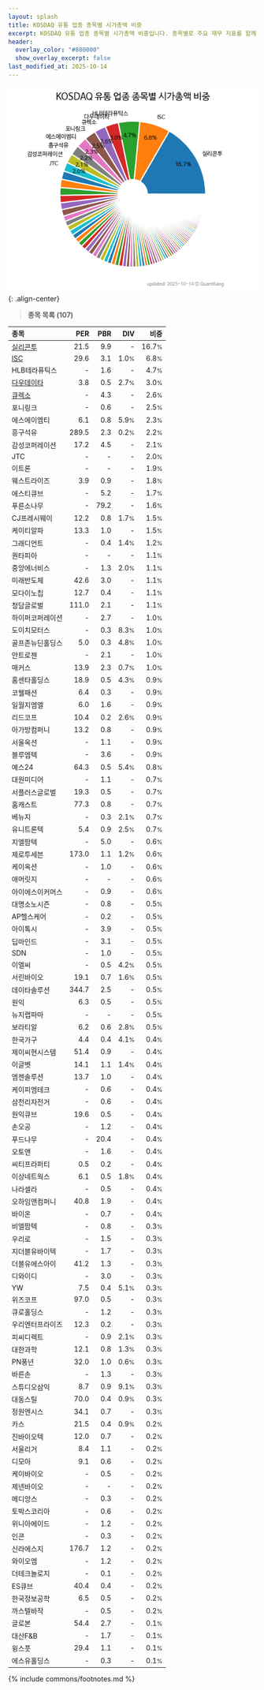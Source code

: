 ```yaml
---
layout: splash
title: KOSDAQ 유통 업종 종목별 시가총액 비중
excerpt: KOSDAQ 유통 업종 종목별 시가총액 비중입니다. 종목별로 주요 재무 지표를 함께 표시합니다.
header:
  overlay_color: "#800000"
  show_overlay_excerpt: false
last_modified_at: 2025-10-14
---
```



![KOSDAQ 유통 업종 종목별 시가총액 비중](/stats/sector/images/kosdaq_업종_유통_종목.png){: .align-center}


> **종목 목록 (107)**<a id="list"></a>

| **종목** | **PER** | **PBR** | **DIV** | **비중** |
| :------- | ------: | ------: | ------: | -------: |
| [실리콘투](/257720/) | 21.5 | 9.9 | - | 16.7<small>%</small> |
| [ISC](/095340/) | 29.6 | 3.1 | 1.0<small>%</small> | 6.8<small>%</small> |
| HLB테라퓨틱스 | - | 1.6 | - | 4.7<small>%</small> |
| [다우데이타](/032190/) | 3.8 | 0.5 | 2.7<small>%</small> | 3.0<small>%</small> |
| [큐렉소](/060280/) | - | 4.3 | - | 2.6<small>%</small> |
| 포니링크 | - | 0.6 | - | 2.5<small>%</small> |
| 에스에이엠티 | 6.1 | 0.8 | 5.9<small>%</small> | 2.3<small>%</small> |
| 흥구석유 | 289.5 | 2.3 | 0.2<small>%</small> | 2.2<small>%</small> |
| 감성코퍼레이션 | 17.2 | 4.5 | - | 2.1<small>%</small> |
| JTC | - | - | - | 2.0<small>%</small> |
| 이트론 | - | - | - | 1.9<small>%</small> |
| 웨스트라이즈 | 3.9 | 0.9 | - | 1.8<small>%</small> |
| 에스티큐브 | - | 5.2 | - | 1.7<small>%</small> |
| 푸른소나무 | - | 79.2 | - | 1.6<small>%</small> |
| CJ프레시웨이 | 12.2 | 0.8 | 1.7<small>%</small> | 1.5<small>%</small> |
| 케이티알파 | 13.3 | 1.0 | - | 1.5<small>%</small> |
| 그래디언트 | - | 0.4 | 1.4<small>%</small> | 1.2<small>%</small> |
| 퀀타피아 | - | - | - | 1.1<small>%</small> |
| 중앙에너비스 | - | 1.3 | 2.0<small>%</small> | 1.1<small>%</small> |
| 미래반도체 | 42.6 | 3.0 | - | 1.1<small>%</small> |
| 모다이노칩 | 12.7 | 0.4 | - | 1.1<small>%</small> |
| 청담글로벌 | 111.0 | 2.1 | - | 1.1<small>%</small> |
| 하이퍼코퍼레이션 | - | 2.7 | - | 1.0<small>%</small> |
| 도이치모터스 | - | 0.3 | 8.3<small>%</small> | 1.0<small>%</small> |
| 골프존뉴딘홀딩스 | 5.0 | 0.3 | 4.8<small>%</small> | 1.0<small>%</small> |
| 안트로젠 | - | 2.1 | - | 1.0<small>%</small> |
| 매커스 | 13.9 | 2.3 | 0.7<small>%</small> | 1.0<small>%</small> |
| 홈센타홀딩스 | 18.9 | 0.5 | 4.3<small>%</small> | 0.9<small>%</small> |
| 코웰패션 | 6.4 | 0.3 | - | 0.9<small>%</small> |
| 일월지엠엘 | 6.0 | 1.6 | - | 0.9<small>%</small> |
| 리드코프 | 10.4 | 0.2 | 2.6<small>%</small> | 0.9<small>%</small> |
| 아가방컴퍼니 | 13.2 | 0.8 | - | 0.9<small>%</small> |
| 서울옥션 | - | 1.1 | - | 0.9<small>%</small> |
| 블루엠텍 | - | 3.6 | - | 0.9<small>%</small> |
| 예스24 | 64.3 | 0.5 | 5.4<small>%</small> | 0.8<small>%</small> |
| 대원미디어 | - | 1.1 | - | 0.7<small>%</small> |
| 서플러스글로벌 | 19.3 | 0.5 | - | 0.7<small>%</small> |
| 홈캐스트 | 77.3 | 0.8 | - | 0.7<small>%</small> |
| 베뉴지 | - | 0.3 | 2.1<small>%</small> | 0.7<small>%</small> |
| 유니트론텍 | 5.4 | 0.9 | 2.5<small>%</small> | 0.7<small>%</small> |
| 지엘팜텍 | - | 5.0 | - | 0.6<small>%</small> |
| 제로투세븐 | 173.0 | 1.1 | 1.2<small>%</small> | 0.6<small>%</small> |
| 케이옥션 | - | 1.0 | - | 0.6<small>%</small> |
| 애머릿지 | - | - | - | 0.6<small>%</small> |
| 아이에스이커머스 | - | 0.9 | - | 0.6<small>%</small> |
| 대명소노시즌 | - | 0.8 | - | 0.5<small>%</small> |
| AP헬스케어 | - | 0.2 | - | 0.5<small>%</small> |
| 아이톡시 | - | 3.9 | - | 0.5<small>%</small> |
| 딥마인드 | - | 3.1 | - | 0.5<small>%</small> |
| SDN | - | 1.0 | - | 0.5<small>%</small> |
| 이엘씨 | - | 0.5 | 4.2<small>%</small> | 0.5<small>%</small> |
| 서린바이오 | 19.1 | 0.7 | 1.6<small>%</small> | 0.5<small>%</small> |
| 데이타솔루션 | 344.7 | 2.5 | - | 0.5<small>%</small> |
| 원익 | 6.3 | 0.5 | - | 0.5<small>%</small> |
| 뉴지랩파마 | - | - | - | 0.5<small>%</small> |
| 보라티알 | 6.2 | 0.6 | 2.8<small>%</small> | 0.5<small>%</small> |
| 한국가구 | 4.4 | 0.4 | 4.1<small>%</small> | 0.4<small>%</small> |
| 제이씨현시스템 | 51.4 | 0.9 | - | 0.4<small>%</small> |
| 이글벳 | 14.1 | 1.1 | 1.4<small>%</small> | 0.4<small>%</small> |
| 엠젠솔루션 | 13.7 | 1.0 | - | 0.4<small>%</small> |
| 케이피엠테크 | - | 0.6 | - | 0.4<small>%</small> |
| 삼천리자전거 | - | 0.6 | - | 0.4<small>%</small> |
| 원익큐브 | 19.6 | 0.5 | - | 0.4<small>%</small> |
| 손오공 | - | 1.2 | - | 0.4<small>%</small> |
| 푸드나무 | - | 20.4 | - | 0.4<small>%</small> |
| 오토앤 | - | 1.6 | - | 0.4<small>%</small> |
| 씨티프라퍼티 | 0.5 | 0.2 | - | 0.4<small>%</small> |
| 이상네트웍스 | 6.1 | 0.5 | 1.8<small>%</small> | 0.4<small>%</small> |
| 나라셀라 | - | 0.5 | - | 0.4<small>%</small> |
| 오하임앤컴퍼니 | 40.8 | 1.9 | - | 0.4<small>%</small> |
| 바이온 | - | 0.7 | - | 0.4<small>%</small> |
| 비엘팜텍 | - | 0.8 | - | 0.3<small>%</small> |
| 우리로 | - | 1.5 | - | 0.3<small>%</small> |
| 지더블유바이텍 | - | 1.7 | - | 0.3<small>%</small> |
| 더블유에스아이 | 41.2 | 1.3 | - | 0.3<small>%</small> |
| 디와이디 | - | 3.0 | - | 0.3<small>%</small> |
| YW | 7.5 | 0.4 | 5.1<small>%</small> | 0.3<small>%</small> |
| 위즈코프 | 97.0 | 0.5 | - | 0.3<small>%</small> |
| 큐로홀딩스 | - | 1.2 | - | 0.3<small>%</small> |
| 우리엔터프라이즈 | 12.3 | 0.2 | - | 0.3<small>%</small> |
| 피씨디렉트 | - | 0.9 | 2.1<small>%</small> | 0.3<small>%</small> |
| 대한과학 | 12.1 | 0.8 | 1.3<small>%</small> | 0.3<small>%</small> |
| PN풍년 | 32.0 | 1.0 | 0.6<small>%</small> | 0.3<small>%</small> |
| 바른손 | - | 1.3 | - | 0.3<small>%</small> |
| 스튜디오삼익 | 8.7 | 0.9 | 9.1<small>%</small> | 0.3<small>%</small> |
| 대동스틸 | 70.0 | 0.4 | 0.9<small>%</small> | 0.3<small>%</small> |
| 정원엔시스 | 34.1 | 0.7 | - | 0.3<small>%</small> |
| 카스 | 21.5 | 0.4 | 0.9<small>%</small> | 0.2<small>%</small> |
| 진바이오텍 | 12.0 | 0.7 | - | 0.2<small>%</small> |
| 서울리거 | 8.4 | 1.1 | - | 0.2<small>%</small> |
| 디모아 | 9.1 | 0.6 | - | 0.2<small>%</small> |
| 케이바이오 | - | 0.5 | - | 0.2<small>%</small> |
| 제넨바이오 | - | - | - | 0.2<small>%</small> |
| 메디앙스 | - | 0.3 | - | 0.2<small>%</small> |
| 토박스코리아 | - | 0.6 | - | 0.2<small>%</small> |
| 위니아에이드 | - | 1.2 | - | 0.2<small>%</small> |
| 인콘 | - | 0.3 | - | 0.2<small>%</small> |
| 신라에스지 | 176.7 | 1.2 | - | 0.2<small>%</small> |
| 와이오엠 | - | 1.2 | - | 0.2<small>%</small> |
| 더테크놀로지 | - | 0.1 | - | 0.2<small>%</small> |
| ES큐브 | 40.4 | 0.4 | - | 0.2<small>%</small> |
| 한국정보공학 | 6.5 | 0.5 | - | 0.2<small>%</small> |
| 까스텔바작 | - | 0.5 | - | 0.2<small>%</small> |
| 글로본 | 54.4 | 2.7 | - | 0.1<small>%</small> |
| 대산F&B | - | 1.7 | - | 0.1<small>%</small> |
| 윙스풋 | 29.4 | 1.1 | - | 0.1<small>%</small> |
| 에스유홀딩스 | - | 0.3 | - | 0.1<small>%</small> |

{% include commons/footnotes.md %}